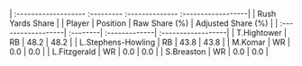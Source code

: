 | :------------------- :--------- :-------------- :------------------|
|                          Rush Yards Share                          |
| Player             | Position | Raw Share (%) | Adjusted Share (%) |
| :------------------| :--------| :-------------| :------------------|
| T.Hightower        | RB       | 48.2          | 48.2               |
| L.Stephens-Howling | RB       | 43.8          | 43.8               |
| M.Komar            | WR       | 0.0           | 0.0                |
| L.Fitzgerald       | WR       | 0.0           | 0.0                |
| S.Breaston         | WR       | 0.0           | 0.0                |